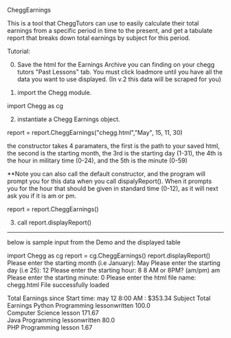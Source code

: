 CheggEarnings

This is a tool that CheggTutors can use to easily calculate their total earnings from a specific period in time to the present, and get a tabulate report that breaks down total earnings by subject for this period.

Tutorial:

0) Save the html for the Earnings Archive you can finding on your chegg tutors "Past Lessons" tab.  You must click loadmore until you have all the data you want to use displayed.  (In v.2 this data will be scraped for you)

1) import the Chegg module.

import Chegg as cg


2) instantiate a Chegg Earnings object.

report = report.CheggEarnings("chegg.html","May", 15, 11, 30)

the constructor takes 4 paramaters, the first is the path to your saved html, the second is the starting month, the 3rd is the starting day (1-31), the 4th is the hour in military time (0-24), and the 5th is the minute (0-59)

**Note you can also call the default constructor, and the program will prompt you for this data when you call dispalyReport().  When it prompts you for the hour that should be given in standard time (0-12), as it will next ask you if it is am or pm.

report = report.CheggEarnings()

3) call report.displayReport()

-----------------------------------
below is sample input from the Demo and the displayed table

import Chegg as cg
report = cg.CheggEarnings()
report.displayReport()
Please enter the starting month (i.e January): May
Please enter the starting day (i.e 25): 12
Please enter the starting hour: 8
8 AM or 8PM? (am/pm) am
Please enter the starting minute: 0
Please enter the html file name: chegg.html
File successfully loaded


Total Earnings since Start time: may 12 8:00 AM : $353.34
Subject                            Total Earnings
Python Programming lessonwritten    100.0         
Computer Science lesson             171.67        
Java Programming lessonwritten      80.0          
PHP Programming lesson              1.67          
 